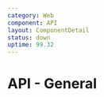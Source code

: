 ```yaml
---
category: Web
component: API
layout: ComponentDetail
status: down
uptime: 99.32
---
```


# API - General